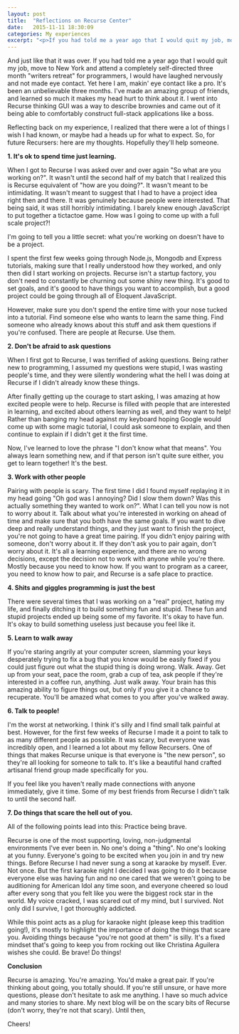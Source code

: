 ```yaml
---
layout: post
title:  "Reflections on Recurse Center"
date:   2015-11-11 18:30:09
categories: My experiences
excerpt: "<p>If you had told me a year ago that I would quit my job, move to New York and attend a completely self-directed three month \"writers retreat\" for programmers, I would have laughed nervously and not made eye contact. Yet here I am, makin' eye contact like a pro, and full of advice for future Recursers.</p>"
---
```


And just like that it was over. If you had told me a year ago that I would quit my job, move to New York and attend a completely self-directed three month "writers retreat" for programmers, I would have laughed nervously and not made eye contact. Yet here I am, makin' eye contact like a pro. It's been an unbelievable three months. I've made an amazing group of friends, and learned so much it makes my head hurt to think about it. I went into Recurse thinking GUI was a way to describe brownies and came out of it being able to comfortably construct full-stack applications like a boss.

Reflecting back on my experience, I realized that there were a lot of things I wish I had known, or maybe had a heads up for what to expect. So, for future Recursers: here are my thoughts. Hopefully they'll help someone.

**1. It's ok to spend time just learning.**

When I got to Recurse I was asked over and over again "So what are you working on?". It wasn't until the second half of my batch that I realized this is Recurse equivalent of "how are you doing?". It wasn't meant to be intimidating. It wasn't meant to suggest that I had to have a project idea right then and there. It was genuinely because people were interested. That being said, it was still horribly intimidating. I barely knew enough JavaScript to put together a tictactoe game. How was I going to come up with a full scale project?!

I'm going to tell you a little secret: what you're working on doesn't have to be a project.

I spent the first few weeks going through Node.js, Mongodb and Express tutorials, making sure that I really understood how they worked, and only then did I start working on projects. Recurse isn't a startup factory, you don't need to constantly be churning out some shiny new thing. It's good to set goals, and it's goood to have things you want to accomplish, but a good project could be going through all of Eloquent JavaScript.

However, make sure you don't spend the entire time with your nose tucked into a tutorial. Find someone else who wants to learn the same thing. Find someone who already knows about this stuff and ask them questions if you're confused. There are people at Recurse. Use them.

**2. Don't be afraid to ask questions**

When I first got to Recurse, I was terrified of asking questions. Being rather new to programming, I assumed my questions were stupid, I was wasting people's time, and they were silently wondering what the hell I was doing at Recurse if I didn't already know these things.

After finally getting up the courage to start asking, I was amazing at how excited people were to help. Recurse is filled with people that are interested in learning, and excited about others learning as well, and they want to help! Rather than banging my head against my keyboard hoping Google would come up with some magic tutorial, I could ask someone to explain, and then continue to explain if I didn't get it the first time.

Now, I've learned to love the phrase "I don't know what that means". You always learn something new, and if that person isn't quite sure either, you get to learn together! It's the best.

**3. Work with other people**

Pairing with people is scary. The first time I did I found myself replaying it in my head going "Oh god was I annoying? Did I slow them down? Was this actually something they wanted to work on?". What I can tell you now is not to worry about it. Talk about what you're interested in working on ahead of time and make sure that you both have the same goals. If you want to dive deep and really understand things, and they just want to finish the project, you're not going to have a great time pairing. If you didn't enjoy pairing with someone, don't worry about it. If they don't ask you to pair again, don't worry about it. It's all a learning experience, and there are no wrong decisions, except the decision not to work with anyone while you're there. Mostly because you need to know how. If you want to program as a career, you need to know how to pair, and Recurse is a safe place to practice.

**4. Shits and giggles programming is just the best**

There were several times that I was working on a "real" project, hating my life, and finally ditching it to build something fun and stupid. These fun and stupid projects ended up being some of my favorite. It's okay to have fun. It's okay to build something useless just because you feel like it.

**5. Learn to walk away**

If you're staring angrily at your computer screen, slamming your keys desperately trying to fix a bug that you know would be easily fixed if you could just figure out what the stupid thing is doing wrong. Walk. Away. Get up from your seat, pace the room, grab a cup of tea, ask people if they're interested in a coffee run, anything. Just walk away. Your brain has this amazing ability to figure things out, but only if you give it a chance to recuperate. You'll be amazed what comes to you after you've walked away.

**6. Talk to people!**

I'm the worst at networking. I think it's silly and I find small talk painful at best. However, for the first few weeks of Recurse I made it a point to talk to as many different people as possible. It was scary, but everyone was incredibly open, and I learned a lot about my fellow Recursers. One of things that makes Recurse unique is that everyone is "the new person", so they're all looking for someone to talk to. It's like a beautiful hand crafted artisanal friend group made specifically for you.

If you feel like you haven't really made connections with anyone immediately, give it time. Some of my best friends from Recurse I didn't talk to until the second half.

**7. Do things that scare the hell out of you.**

All of the following points lead into this: Practice being brave. 

Recurse is one of the most supporting, loving, non-judgmental environments I've ever been in. No one's doing a "thing". No one's looking at you funny. Everyone's going to be excited when you join in and try new things. Before Recurse I had never sung a song at karaoke by myself. Ever. Not once. But the first karaoke night I decided I was going to do it because everyone else was having fun and no one cared that we weren't going to be auditioning for American Idol any time soon, and everyone cheered so loud after every song that you felt like you were the biggest rock star in the world. My voice cracked, I was scared out of my mind, but I survived. Not only did I survive, I got thoroughly addicted.

While this point acts as a plug for karaoke night (please keep this tradition going!), it's mostly to highlight the importance of doing the things that scare you. Avoiding things because "you're not good at them" is silly. It's a fixed mindset that's going to keep you from rocking out like Christina Aguilera wishes she could. Be brave! Do things!

**Conclusion**

Recurse is amazing. You're amazing. You'd make a great pair. If you're thinking about going, you totally should. If you're still unsure, or have more questions, please don't hesitate to ask me anything. I have so much advice and many stories to share. My next blog will be on the scary bits of Recurse (don't worry, they're not that scary). Until then,

Cheers!



